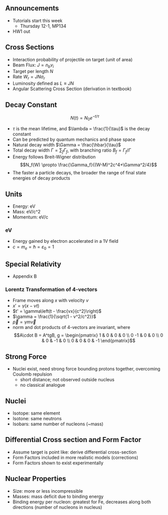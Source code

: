 ## Announcements
- Tutorials start this week
    - Thursday 12-1, MP134
- HW1 out

## Cross Sections
- Interaction probability of projectile on target (unit of area)
- Beam Flux: $J = n_bv_i$
- Target per length $N$
- Rate $W_r = JN\sigma_r$
- Luminosity defined as $L \equiv JN$
- Angular Scattering Cross Section (derivation in textbook)

## Decay Constant
$$N(t) = N_0e^{-t/\tau}$$
- $\tau$ is the mean lifetime, and $\lambda = \frac{1}{\tau}$ is the decay constant
- Can be predicted by quantum mechanics and phase space
- Natural decay width $\Gamma = \frac{\hbar}{\tau}$
- Total decay width $\Gamma = \sum_f \Gamma_f$, with branching ratio $B_f = \Gamma_f/\Gamma$
- Energy follows Breit-Wigner distribution
$$N_f(W) \propto \frac{\Gamma_f}{(W-M)^2c^4+\Gamma^2/4}$$
- The faster a particle decays, the broader the range of final state energies of decay products

## Units
- Energy: eV
- Mass: eV/c^2
- Momentum: eV/c

### eV
- Energy gained by electron accelerated in a 1V field
- $c = m_e = \hbar = \varepsilon_0 = 1$

## Special Relativity
- Appendix B

### Lorentz Transformation of 4-vectors
- Frame moves along $x$ with velocity $v$
- $x' = \gamma(x-vt)$
- $t' = \gamma\left(t - \frac{vx}{c^2}\right)$
- $\gamma = \frac{1}{\sqrt{1 - v^2/c^2}}$
- $\vec p = \gamma m\vec v$
- norm and dot products of 4-vectors are invariant, where
$$A\cdot B = A^tgB, g = \begin{pmatrix} 1 & 0 & 0 & 0 \\ 0 -1 & 0 & 0 \\ 0 & 0 & -1 & 0 \\ 0 & 0 & 0 & -1 \end{pmatrix}$$

## Strong Force
- Nuclei exist, need strong force bounding protons together, overcoming Coulomb repulsion
    - short distance; not observed outside nucleus
    - no classical analogue

## Nuclei
- Isotope: same element
- Isotone: same neutrons
- Isobars: same number of nucleons (~mass)

## Differential Cross section and Form Factor
- Assume target is point like: derive differential cross-section
- Form Factors included in more realistic models (corrections)
- Form Factors shown to exist experimentally

## Nuclear Properties
- Size: more or less incompressible
- Masses: mass deficit due to binding energy
- Binding energy per nucleon: greatest for Fe, decreases along both directions (number of nucleons in nucleus)
